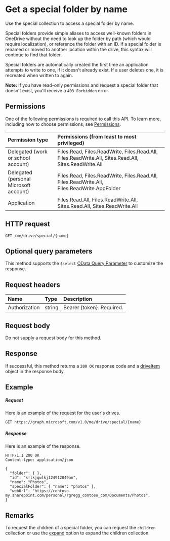 # Get a special folder by name

Use the special collection to access a special folder by name.

Special folders provide simple aliases to access well-known folders in OneDrive
without the need to look up the folder by path (which would require localization),
or reference the folder with an ID. If a special folder is renamed or moved
to another location within the drive, this syntax will continue to find that
folder.

Special folders are automatically created the first time an application attempts
to write to one, if it doesn't already exist. If a user deletes one, it is
recreated when written to again.

**Note:**  If you have read-only permissions and request a special folder that
doesn't exist, you'll receive a `403 Forbidden` error.

## Permissions
One of the following permissions is required to call this API. To learn more, including how to choose permissions, see [Permissions](../../../concepts/permissions_reference.md).

|Permission type      | Permissions (from least to most privileged)              |
|:--------------------|:---------------------------------------------------------|
|Delegated (work or school account) | Files.Read, Files.ReadWrite, Files.Read.All, Files.ReadWrite.All, Sites.Read.All, Sites.ReadWrite.All    |
|Delegated (personal Microsoft account) | Files.Read, Files.ReadWrite, Files.Read.All, Files.ReadWrite.All, Files.ReadWrite.AppFolder    |
|Application | Files.Read.All, Files.ReadWrite.All, Sites.Read.All, Sites.ReadWrite.All |

## HTTP request
<!-- { "blockType": "ignored" } -->
```http
GET /me/drive/special/{name}
```
## Optional query parameters
This method supports the  `$select` [OData Query Parameter](../../../concepts/query_parameters.md) to customize the response.

## Request headers

| Name          | Type   | Description               |
|:--------------|:-------|:--------------------------|
| Authorization | string | Bearer {token}. Required. |

## Request body
Do not supply a request body for this method.

## Response

If successful, this method returns a `200 OK` response code and a [driveItem](../resources/driveitem.md)
object in the response body.

## Example

##### Request
Here is an example of the request for the user's drives.

<!-- {
  "blockType": "request",
  "name": "get_drive_special"
}-->
```http
GET https://graph.microsoft.com/v1.0/me/drive/special/{name}
```

##### Response
Here is an example of the response.
<!-- {
  "blockType": "response",
  "truncated": true,
  "@odata.type": "microsoft.graph.driveItem"
} -->
```http
HTTP/1.1 200 OK
Content-type: application/json

{
  "folder": { },
  "id": "s!lkjqwlkj124912049an",
  "name": "Photos",
  "specialFolder": { "name": "photos" },
  "webUrl": "https://contoso-my.sharepoint.com/personal/rgregg_contoso_com/Documents/Photos",
}
```

## Remarks

To request the children of a special folder, you can request the `children`
collection or use the [expand](http://developer.microsoft.com/en-us/graph/docs/overview/query_parameters) option
to expand the children collection.


<!-- {
  "type": "#page.annotation",
  "description": "List drives",
  "keywords": "",
  "section": "documentation",
  "tocPath": "OneDrive/Drive/Get special folder"
}-->
